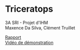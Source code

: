 # Triceratops
3A SRI - Projet d'IHM   
Maxence Da Silva, Clément Truillet   

[Rapport](https://github.com/ctruillet/Triceratops/blob/master/doc/Rapport%20Triceratops%20Da%20Silva%20Truillet.pdf)   
[Vidéo de démonstration](https://github.com/ctruillet/Triceratops/blob/master/doc/2021-12-23%2017-21-55.mp4)
